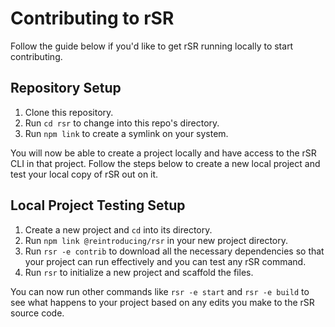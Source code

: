 # Contributing to rSR
Follow the guide below if you'd like to get rSR running locally to start contributing.

## Repository Setup
1. Clone this repository.
1. Run `cd rsr` to change into this repo's directory.
1. Run `npm link` to create a symlink on your system.

You will now be able to create a project locally and have access to the rSR CLI in that project. Follow the steps below to create a new local project and test your local copy of rSR out on it.

## Local Project Testing Setup
1. Create a new project and `cd` into its directory.
1. Run `npm link @reintroducing/rsr` in your new project directory.
1. Run `rsr -e contrib` to download all the necessary dependencies so that your project can run effectively and you can test any rSR command.
1. Run `rsr` to initialize a new project and scaffold the files.

You can now run other commands like `rsr -e start` and `rsr -e build` to see what happens to your project based on any edits you make to the rSR source code.
